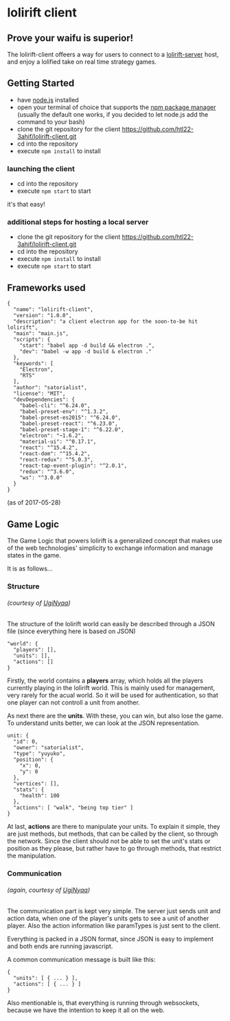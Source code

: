 # lolirift client

## Prove your waifu is superior!

The lolirift-client offeers a way for users to connect to a [lolirift-server](https://github.com/UgiNyaa/lolirift-server) host, and enjoy a lolified take on real time strategy games.

## Getting Started

- have [node.js](https://nodejs.org/en/) installed
- open your terminal of choice that supports the [npm package manager](https://www.npmjs.com/) (usually the default one works, if you decided to let node.js add the command to your bash)
- clone the git repository for the client https://github.com/htl22-3ahif/lolirift-client.git
- cd into the repository
- execute `npm install` to install

### launching the client

- cd into the repository
- execute `npm start` to start

it's that easy!

### additional steps for hosting a local server

- clone the git repository for the client https://github.com/htl22-3ahif/lolirift-client.git
- cd into the repository
- execute `npm install` to install
- execute `npm start` to start

## Frameworks used

```
{
  "name": "lolirift-client",
  "version": "1.0.0",
  "description": "a client electron app for the soon-to-be hit lolirift",
  "main": "main.js",
  "scripts": {
    "start": "babel app -d build && electron .",
    "dev": "babel -w app -d build & electron ."
  },
  "keywords": [
    "Electron",
    "RTS"
  ],
  "author": "satorialist",
  "license": "MIT",
  "devDependencies": {
    "babel-cli": "^6.24.0",
    "babel-preset-env": "^1.3.2",
    "babel-preset-es2015": "^6.24.0",
    "babel-preset-react": "^6.23.0",
    "babel-preset-stage-1": "^6.22.0",
    "electron": "~1.6.2",
    "material-ui": "^0.17.1",
    "react": "^15.4.2",
    "react-dom": "^15.4.2",
    "react-redux": "^5.0.3",
    "react-tap-event-plugin": "^2.0.1",
    "redux": "^3.6.0",
    "ws": "^3.0.0"
  }
}
```

(as of 2017-05-28)

## Game Logic

The Game Logic that powers lolirift is a generalized concept that makes use of the web technologies' simplicity to exchange information and manage states in the game.

It is as follows...

### Structure
###### (courtesy of [UgiNyaa](https://github.com/UgiNyaa))

The structure of the lolirift world can easily be described through a JSON file (since everything here is based on JSON)

```
"world": {
  "players": [],
  "units": [],
  "actions": []
}
```

Firstly, the world contains a __players__ array, which holds all the players currently playing in the lolirift world. This is mainly used for management, very rarely for the acual world. So it will be used for authentication, so that one player can not controll a unit from another.

As next there are the __units__. With these, you can win, but also lose the game. To understand units better, we can look at the JSON representation.

```
unit: {
  "id": 0,
  "owner": "satorialist",
  "type": "yuyuko",
  "position": {
    "x": 0,
    "y": 0
  },
  "vertices": [],
  "stats": {
    "health": 100
  },
  "actions": [ "walk", "being top tier" ]
}
```

At last, __actions__ are there to manipulate your units. To explain it simple, they are just methods, but methods, that can be called by the client, so through the network. Since the client should not be able to set the unit's stats or position as they please, but rather have to go through methods, that restrict the manipulation.

### Communication
###### (again, courtesy of [UgiNyaa](https://github.com/UgiNyaa))

The communication part is kept very simple. The server just sends unit and action data, when one of the player's units gets to see a unit of another player. Also the action information like paramTypes is just sent to the client.

Everything is packed in a JSON format, since JSON is easy to implement and both ends are running javascript.

A common communication message is built like this:

```
{
  "units": [ { ... } ],
  "actions": [ { ... } ]
}
```

Also mentionable is, that everything is running through websockets, because we have the intention to keep it all on the web.
